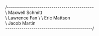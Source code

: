 /-------------------------------------------\
\    Maxwell Schmitt                         \
 \   Lawrence Fan                             \ 
  \  Eric Mattson                              \
   \ Jacob Martin                               \
   	\-------------------------------------------/